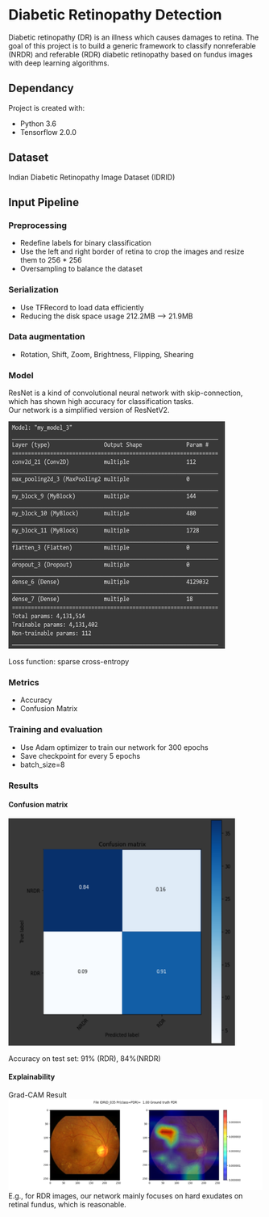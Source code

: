 # Diabetic Retinopathy Detection

Diabetic retinopathy (DR) is an illness which causes damages to retina.
The goal of this project is to build a generic framework to classify nonreferable (NRDR) and referable (RDR) diabetic retinopathy based on fundus images with deep learning algorithms.


## Dependancy
Project is created with:
- Python 3.6
- Tensorflow 2.0.0

## Dataset
Indian Diabetic Retinopathy Image Dataset (IDRID)

## Input Pipeline
### Preprocessing
* Redefine labels for binary classification
* Use the left and right border of retina to crop the images and resize them to 256 * 256
* Oversampling to balance the dataset
### Serialization
* Use TFRecord to load data efficiently
* Reducing the disk space usage 212.2MB --> 21.9MB 
### Data augmentation
* Rotation, Shift, Zoom, Brightness, Flipping, Shearing
### Model
ResNet is a kind of convolutional neural network with skip-connection, which has shown high accuracy for classification tasks.   
Our network is a simplified version of ResNetV2.

<img width="430" height="450" src="https://github.com/Yii99/Diabetic-Algorithm/blob/main/restnet.png"/> 

Loss function: sparse cross-entropy
### Metrics
* Accuracy
* Confusion Matrix

### Training and evaluation
* Use Adam optimizer to train our network for 300 epochs
* Save checkpoint for every 5 epochs
* batch_size=8

### Results
#### Confusion matrix
<img width="450" height="450" src="https://github.com/Yii99/Diabetic-Algorithm/blob/main/cm.png"/> 

Accuracy on test set: 91% (RDR), 84%(NRDR)
#### Explainability  
Grad-CAM Result
![deepv](https://github.com/Yii99/Diabetic-Algorithm/blob/main/gc.png)  
E.g., for RDR images, our network mainly focuses on hard exudates on retinal fundus, which is reasonable. 

